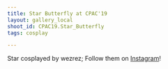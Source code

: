 ```yaml
---
title: Star Butterfly at CPAC'19
layout: gallery_local
shoot_id: CPAC19.Star_Butterfly
tags: cosplay

---
```


Star cosplayed by wezrez; Follow them on [Instagram](https://www.instagram.com/wezrez)!

